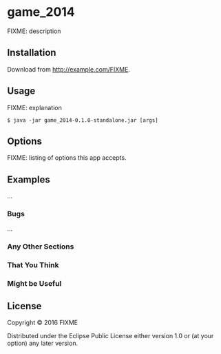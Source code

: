 # game_2014

FIXME: description

## Installation

Download from http://example.com/FIXME.

## Usage

FIXME: explanation

    $ java -jar game_2014-0.1.0-standalone.jar [args]

## Options

FIXME: listing of options this app accepts.

## Examples

...

### Bugs

...

### Any Other Sections
### That You Think
### Might be Useful

## License

Copyright © 2016 FIXME

Distributed under the Eclipse Public License either version 1.0 or (at
your option) any later version.
